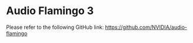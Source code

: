 # Audio Flamingo 3

Please refer to the following GitHub link:
https://github.com/NVIDIA/audio-flamingo